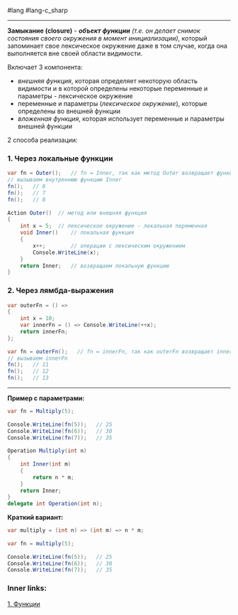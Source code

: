 #lang #lang-c_sharp

---
**Замыкание (closure)** - ***объект функции*** *(т.е. он делает снимок состояния своего окружения в момент инициализации)*, который запоминает свое лексическое окружение даже в том случае, когда она выполняется вне своей области видимости.

Включает 3 компонента:
- *внешняя функция*, которая определяет некоторую область видимости и в которой определены некоторые переменные и параметры - лексическое окружение
- переменные и параметры (*лексическое окружение*), которые определены во внешней функции
- *вложенная функция*, которая использует переменные и параметры внешней функции

2 способа реализации:

### 1. Через локальные функции

```csharp
var fn = Outer();   // fn = Inner, так как метод Outer возвращает функцию Inner
// вызываем внутреннюю функцию Inner
fn();   // 6
fn();   // 7
fn();   // 8
 
Action Outer()  // метод или внешняя функция
{
    int x = 5;  // лексическое окружение - локальная переменная
    void Inner()    // локальная функция
    {
        x++;        // операции с лексическим окружением
        Console.WriteLine(x);
    }
    return Inner;   // возвращаем локальную функцию
}
```

### 2. Через лямбда-выражения

```csharp
var outerFn = () =>
{
    int x = 10;
    var innerFn = () => Console.WriteLine(++x);
    return innerFn;
};
 
var fn = outerFn();   // fn = innerFn, так как outerFn возвращает innerFn
// вызываем innerFn
fn();   // 11
fn();   // 12
fn();   // 13
```

---
**Пример с параметрами:**
```csharp
var fn = Multiply(5);  
 
Console.WriteLine(fn(5));   // 25
Console.WriteLine(fn(6));   // 30
Console.WriteLine(fn(7));   // 35
 
Operation Multiply(int n)
{
    int Inner(int m)
    {
        return n * m;
    }
    return Inner;
}
delegate int Operation(int n);
```

**Краткий вариант:**
```csharp
var multiply = (int n) => (int m) => n * m; 
 
var fn = multiply(5);  
 
Console.WriteLine(fn(5));   // 25
Console.WriteLine(fn(6));   // 30
Console.WriteLine(fn(7));   // 35
```

### Inner links:
[1. Функции](1.%20Languages/C-sharp/0.%20Введение/2.%20Функции/1.%20Функции.md)
